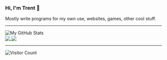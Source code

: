 ### Hi, I'm Trent 👋
Mostly write programs for my own use, websites, games, other cool stuff.

---


<div>
  <img align="center" src="https://github-readme-stats.vercel.app/api?username=trentslutzky&show_icons=true&line_height=27&count_private=true&title_color=ffffff&text_color=c9cacc&icon_color=548554&bg_color=151a21&hide_border=true&border_radius=0" alt="My GitHub Stats" />
</div>

<a href="https://github.com/trentslutzky/surge-torrent-streaming">
  <img align="center" src="https://github-readme-stats.vercel.app/api/pin/?username=trentslutzky&repo=surge-torrent-streaming&title_color=ffffff&text_color=c9cacc&icon_color=548554&bg_color=151a21&hide_border=true&border_radius=0" />
</a>


<a href="https://github.com/trentslutzky/esper-reader">
  <img align="center" src="https://github-readme-stats.vercel.app/api/pin/?username=trentslutzky&repo=esper-reader&title_color=ffffff&text_color=c9cacc&icon_color=548554&bg_color=151a21&hide_border=true&border_radius=0" />
</a>   

---


![Visitor Count](https://profile-counter.glitch.me/trentslutzky/count.svg)
